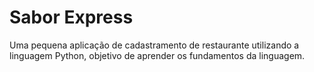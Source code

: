 # Sabor Express

Uma pequena aplicação de cadastramento de restaurante utilizando a linguagem Python, objetivo de aprender os fundamentos da linguagem.
